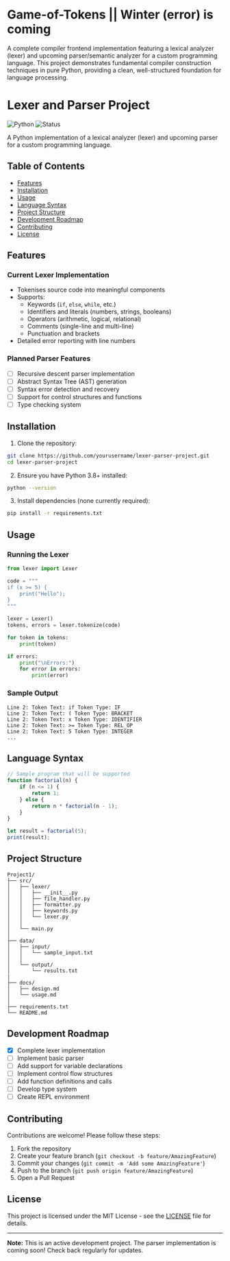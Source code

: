 # Game-of-Tokens || Winter (error) is coming
A complete compiler frontend implementation featuring a lexical analyzer (lexer) and upcoming parser/semantic analyzer for a custom programming language. This project demonstrates fundamental compiler construction techniques in pure Python, providing a clean, well-structured foundation for language processing.
# Lexer and Parser Project

![Python](https://img.shields.io/badge/Python-3.8+-blue.svg)
![Status](https://img.shields.io/badge/Status-In%20Development-yellow)

A Python implementation of a lexical analyzer (lexer) and upcoming parser for a custom programming language.

## Table of Contents
- [Features](#features)
- [Installation](#installation)
- [Usage](#usage)
- [Language Syntax](#language-syntax)
- [Project Structure](#project-structure)
- [Development Roadmap](#development-roadmap)
- [Contributing](#contributing)
- [License](#license)

## Features

### Current Lexer Implementation
- Tokenises source code into meaningful components
- Supports:
  - Keywords (`if`, `else`, `while`, etc.)
  - Identifiers and literals (numbers, strings, booleans)
  - Operators (arithmetic, logical, relational)
  - Comments (single-line and multi-line)
  - Punctuation and brackets
- Detailed error reporting with line numbers

### Planned Parser Features
- [ ] Recursive descent parser implementation
- [ ] Abstract Syntax Tree (AST) generation
- [ ] Syntax error detection and recovery
- [ ] Support for control structures and functions
- [ ] Type checking system

## Installation

1. Clone the repository:
```bash
git clone https://github.com/yourusername/lexer-parser-project.git
cd lexer-parser-project
```

2. Ensure you have Python 3.8+ installed:
```bash
python --version
```

3. Install dependencies (none currently required):
```bash
pip install -r requirements.txt
```

## Usage

### Running the Lexer
```python
from lexer import Lexer

code = """
if (x >= 5) { 
    print("Hello");
}
"""

lexer = Lexer()
tokens, errors = lexer.tokenize(code)

for token in tokens:
    print(token)

if errors:
    print("\nErrors:")
    for error in errors:
        print(error)
```

### Sample Output
```
Line 2: Token Text: if Token Type: IF
Line 2: Token Text: ( Token Type: BRACKET
Line 2: Token Text: x Token Type: IDENTIFIER
Line 2: Token Text: >= Token Type: REL_OP
Line 2: Token Text: 5 Token Type: INTEGER
...
```

## Language Syntax

```javascript
// Sample program that will be supported
function factorial(n) {
    if (n <= 1) {
        return 1;
    } else {
        return n * factorial(n - 1);
    }
}

let result = factorial(5);
print(result);
```

## Project Structure

```
Project1/
├── src/
│   ├── lexer/
│   │   ├── __init__.py
│   │   ├── file_handler.py
│   │   ├── formatter.py
│   │   ├── keywords.py
│   │   └── lexer.py
│   │
│   └── main.py
│
├── data/
│   ├── input/
│   │   └── sample_input.txt 
│   │
│   └── output/
│       └── results.txt
|
├── docs/
│   ├── design.md
│   └── usage.md
│
├── requirements.txt
└── README.md
```

## Development Roadmap

- [x] Complete lexer implementation
- [ ] Implement basic parser
- [ ] Add support for variable declarations
- [ ] Implement control flow structures
- [ ] Add function definitions and calls
- [ ] Develop type system
- [ ] Create REPL environment

## Contributing

Contributions are welcome! Please follow these steps:

1. Fork the repository
2. Create your feature branch (`git checkout -b feature/AmazingFeature`)
3. Commit your changes (`git commit -m 'Add some AmazingFeature'`)
4. Push to the branch (`git push origin feature/AmazingFeature`)
5. Open a Pull Request

## License

This project is licensed under the MIT License - see the [LICENSE](LICENSE) file for details.

---

**Note:** This is an active development project. The parser implementation is coming soon! Check back regularly for updates.
